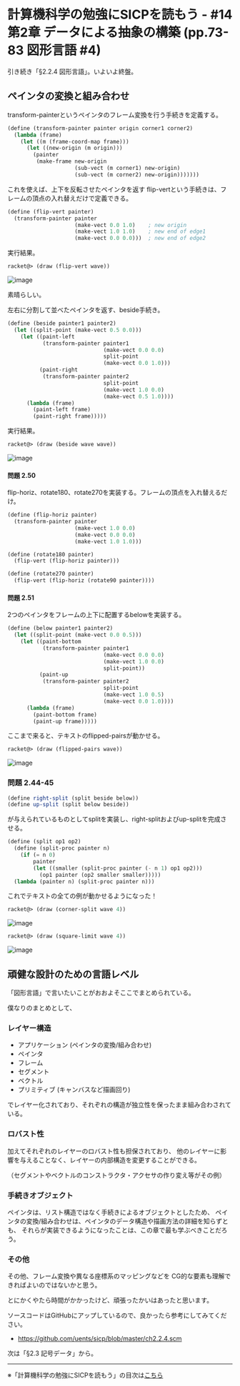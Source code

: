 計算機科学の勉強にSICPを読もう - #14 第2章 データによる抽象の構築 (pp.73-83 図形言語 #4)
======================================

引き続き「§2.2.4 図形言語」。いよいよ終盤。


ペインタの変換と組み合わせ
-------------------------------------

transform-painterというペインタのフレーム変換を行う手続きを定義する。

```scheme
(define (transform-painter painter origin corner1 corner2)
  (lambda (frame)
    (let ((m (frame-coord-map frame)))
      (let ((new-origin (m origin)))
        (painter
         (make-frame new-origin
                     (sub-vect (m corner1) new-origin)
                     (sub-vect (m corner2) new-origin)))))))
```

これを使えば、上下を反転させたペインタを返す
flip-vertという手続きは、フレームの頂点の入れ替えだけで定義できる。

```scheme
(define (flip-vert painter)
  (transform-painter painter
                     (make-vect 0.0 1.0)    ; new origin
                     (make-vect 1.0 1.0)    ; new end of edge1
                     (make-vect 0.0 0.0)))  ; new end of edge2
```

実行結果。

```scheme
racket@> (draw (flip-vert wave))
```

![image](https://farm4.staticflickr.com/3838/14622066751_fc924c851f_o_d.png)

素晴らしい。

左右に分割して並べたペインタを返す、beside手続き。

```scheme
(define (beside painter1 painter2)
  (let ((split-point (make-vect 0.5 0.0)))
    (let ((paint-left
           (transform-painter painter1
                              (make-vect 0.0 0.0)
                              split-point
                              (make-vect 0.0 1.0)))
          (paint-right
           (transform-painter painter2
                              split-point
                              (make-vect 1.0 0.0)
                              (make-vect 0.5 1.0))))
      (lambda (frame)
        (paint-left frame)
        (paint-right frame)))))
```

実行結果。

```scheme
racket@> (draw (beside wave wave))
```

![image](https://farm3.staticflickr.com/2940/14645218523_81bdc2e664_o_d.png)


#### 問題 2.50

flip-horiz、rotate180、rotate270を実装する。フレームの頂点を入れ替えるだけ。

```scheme
(define (flip-horiz painter)
  (transform-painter painter
                     (make-vect 1.0 0.0)
                     (make-vect 0.0 0.0)
                     (make-vect 1.0 1.0)))

(define (rotate180 painter)
  (flip-vert (flip-horiz painter)))

(define (rotate270 painter)
  (flip-vert (flip-horiz (rotate90 painter))))
```

#### 問題 2.51

2つのペインタをフレームの上下に配置するbelowを実装する。

```scheme
(define (below painter1 painter2)
  (let ((split-point (make-vect 0.0 0.5)))
    (let ((paint-bottom
           (transform-painter painter1
                              (make-vect 0.0 0.0)
							  (make-vect 1.0 0.0)
                              split-point))
          (paint-up
           (transform-painter painter2
                              split-point
                              (make-vect 1.0 0.5)
                              (make-vect 0.0 1.0))))
      (lambda (frame)
        (paint-bottom frame)
        (paint-up frame)))))
```

ここまで来ると、テキストのflipped-pairsが動かせる。

```scheme
racket@> (draw (flipped-pairs wave))
```

![image](https://farm6.staticflickr.com/5552/14622066661_c82e2fb987_o_d.png)

### 問題 2.44-45

```scheme
(define right-split (split beside below))
(define up-split (split below beside))
```

が与えられているものとしてsplitを実装し、right-splitおよびup-splitを完成させる。

```scheme
(define (split op1 op2)
  (define (split-proc painter n)
	(if (= n 0)
		painter
		(let ((smaller (split-proc painter (- n 1) op1 op2)))
		  (op1 painter (op2 smaller smaller)))))
  (lambda (painter n) (split-proc painter n)))
```

これでテキストの全ての例が動かせるようになった！

```scheme
racket@> (draw (corner-split wave 4))
```

![image](https://farm4.staticflickr.com/3909/14624803962_1baafab8c6_o_d.png)

```scheme
racket@> (draw (square-limit wave 4))
```

![image](https://farm4.staticflickr.com/3840/14623189414_fbf919b424_o_d.png)


頑健な設計のための言語レベル
--------------------------------

「図形言語」で言いたいことがおおよそここでまとめられている。

僕なりのまとめとして、

### レイヤー構造

- アプリケーション (ペインタの変換/組み合わせ)
- ペインタ
- フレーム
- セグメント
- ベクトル
- プリミティブ (キャンバスなど描画回り)

でレイヤー化されており、それぞれの構造が独立性を保ったまま組み合わされている。

### ロバスト性

加えてそれぞれのレイヤーのロバスト性も担保されており、
他のレイヤーに影響を与えることなく、レイヤーの内部構造を変更することができる。

（セグメントやベクトルのコンストラクタ・アクセサの作り変え等がその例）

### 手続きオブジェクト

ペインタは、リスト構造ではなく手続きによるオブジェクトとしたため、
ペインタの変換/組み合わせは、ペインタのデータ構造や描画方法の詳細を知らずとも、
それらが実装できるようになったことは、この章で最も学ぶべきことだろう。

### その他

その他、フレーム変換や異なる座標系のマッピングなどを
CG的な要素も理解できればよいのではないかと思う。


とにかくやたら時間がかかったけど、頑張ったかいはあったと思います。

ソースコードはGitHubにアップしているので、良かったら参考にしてみてください。

- https://github.com/uents/sicp/blob/master/ch2.2.4.scm


次は「§2.3 記号データ」から。

--------------------------------

※「計算機科学の勉強にSICPを読もう」の目次は[こちら](/entry/sicp/index.md)




